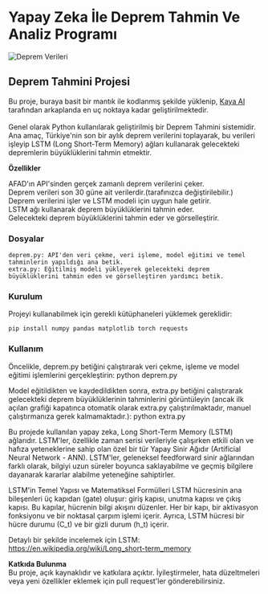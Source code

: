 <h1>Yapay Zeka İle Deprem Tahmin Ve Analiz Programı</h1>

![Deprem Verileri](https://raw.githubusercontent.com/kayaaicom/Yapay-Zeka-ile-Deprem-Tahmin-Ve-Analiz-Programi/main/mevcut-deprem-verileri.PNG)


<h2>Deprem Tahmini Projesi</h2>

Bu proje, buraya basit bir mantık ile kodlanmış şekilde yüklenip, [Kaya AI](https://kaya-ai.com/) tarafından arkaplanda en uç noktaya kadar geliştirilmektedir. <br><br>Genel olarak Python kullanılarak geliştirilmiş bir Deprem Tahmini sistemidir. Ana amaç, Türkiye'nin son bir aylık deprem verilerini toplayarak, bu verileri işleyip LSTM (Long Short-Term Memory) ağları kullanarak gelecekteki depremlerin büyüklüklerini tahmin etmektir.

<b>Özellikler</b>

AFAD'ın API'sinden gerçek zamanlı deprem verilerini çeker.<br>
Deprem verileri son 30 güne ait verilerdir.(tarafınızca değiştirilebilir.)<br>
Deprem verilerini işler ve LSTM modeli için uygun hale getirir.<br>
LSTM ağı kullanarak deprem büyüklüklerini tahmin eder.<br>
Gelecekteki deprem büyüklüklerini tahmin eder ve görselleştirir.<br>

<h3>Dosyalar</h3>

    deprem.py: API'den veri çekme, veri işleme, model eğitimi ve temel tahminlerin yapıldığı ana betik.
    extra.py: Eğitilmiş modeli yükleyerek gelecekteki deprem büyüklüklerini tahmin eden ve görselleştiren yardımcı betik.

<h3>Kurulum</h3>
Projeyi kullanabilmek için gerekli kütüphaneleri yüklemek gereklidir:

    pip install numpy pandas matplotlib torch requests
    
<h3>Kullanım</h3>

Öncelikle, deprem.py betiğini çalıştırarak veri çekme, işleme ve model eğitimi işlemlerini gerçekleştirin:
    python deprem.py

Model eğitildikten ve kaydedildikten sonra, extra.py betiğini çalıştırarak gelecekteki deprem büyüklüklerinin tahminlerini görüntüleyin (ancak ilk açılan grafiği kapatınca otomatik olarak extra.py çalıştırılmaktadır, manuel çalıştırmanıza gerek kalmamaktadır.):
    python extra.py


Bu projede kullanılan yapay zeka, Long Short-Term Memory (LSTM) ağlarıdır. LSTM'ler, özellikle zaman serisi verileriyle çalışırken etkili olan ve hafıza yeteneklerine sahip olan özel bir tür Yapay Sinir Ağıdır (Artificial Neural Network - ANN). LSTM'ler, geleneksel feedforward sinir ağlarından farklı olarak, bilgiyi uzun süreler boyunca saklayabilme ve geçmiş bilgilere dayanarak kararlar alabilme yeteneğine sahiptirler.

LSTM'in Temel Yapısı ve Matematiksel Formülleri
LSTM hücresinin ana bileşenleri üç kapıdan (gate) oluşur: giriş kapısı, unutma kapısı ve çıkış kapısı. Bu kapılar, hücrenin bilgi akışını düzenler. Her bir kapı, bir aktivasyon fonksiyonu ve bir noktasal çarpım işlemi içerir. Ayrıca, LSTM hücresi bir hücre durumu (C_t) ve bir gizli durum (h_t) içerir.

Detaylı bir şekilde incelemek için LSTM: https://en.wikipedia.org/wiki/Long_short-term_memory
    
<b>Katkıda Bulunma</b><br>
Bu proje, açık kaynaklıdır ve katkılara açıktır. İyileştirmeler, hata düzeltmeleri veya yeni özellikler eklemek için pull request'ler gönderebilirsiniz.
